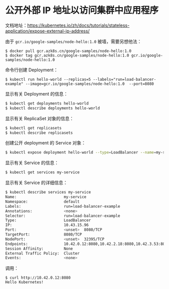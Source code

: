 # 公开外部 IP 地址以访问集群中应用程序

文档地址：https://kubernetes.io/zh/docs/tutorials/stateless-application/expose-external-ip-address/

由于 `gcr.io/google-samples/node-hello:1.0` 被墙，需要另想他法：

```
$ docker pull gcr.azk8s.cn/google-samples/node-hello:1.0
$ docker tag gcr.azk8s.cn/google-samples/node-hello:1.0 gcr.io/google-samples/node-hello:1.0
```

命令行创建 Deployment：

```
$ kubectl run hello-world --replicas=5 --labels="run=load-balancer-example" --image=gcr.io/google-samples/node-hello:1.0  --port=8080
```

显示有关 Deployment 的信息：

```bash
$ kubectl get deployments hello-world
$ kubectl describe deployments hello-world
```

显示有关 ReplicaSet 对象的信息：

```bash
$ kubectl get replicasets
$ kubectl describe replicasets
```

创建公开 deployment 的 Service 对象：

```bash
$ kubectl expose deployment hello-world --type=LoadBalancer --name=my-service
```

显示有关 Service 的信息：

```bash
$ kubectl get services my-service
```

显示有关 Service 的详细信息：

```bash
$ kubectl describe services my-service
Name:                     my-service
Namespace:                default
Labels:                   run=load-balancer-example
Annotations:              <none>
Selector:                 run=load-balancer-example
Type:                     LoadBalancer
IP:                       10.43.15.96
Port:                     <unset>  8080/TCP
TargetPort:               8080/TCP
NodePort:                 <unset>  32395/TCP
Endpoints:                10.42.0.12:8080,10.42.2.18:8080,10.42.3.53:8080 + 2 more...
Session Affinity:         None
External Traffic Policy:  Cluster
Events:                   <none>
```

调用：

```
$ curl http://10.42.0.12:8080
Hello Kubernetes!
```

